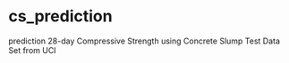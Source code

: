 # cs_prediction

prediction 28-day Compressive Strength using Concrete Slump Test Data Set from UCI
